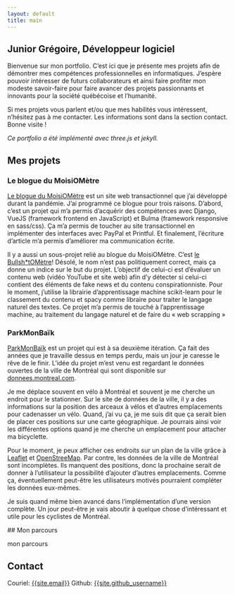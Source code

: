 ```yaml
---
layout: default
title: main
---
```


<section markdown="1" id="intro">



# Junior Grégoire, Développeur logiciel

  Bienvenue sur mon portfolio. C’est ici que je présente mes projets afin de démontrer mes compétences professionnelles en informatiques. J’espère pouvoir intéresser de futurs collaborateurs et ainsi faire profiter mon modeste savoir-faire pour faire avancer des projets passionnants et innovants pour la société québécoise et l’humanité.

  Si mes projets vous parlent et/ou que mes habilités vous intéressent, n’hésitez pas à me contacter. Les informations sont dans la section contact. Bonne visite !

  *Ce portfolio a été implémenté avec three.js et jekyll.*
</section>

<section markdown="1" id="projets">

## Mes projets
### Le blogue du MoisiOMètre

[Le blogue du MoisiOMètre](https://moisiometre.xyz) est un site web transactionnel que j’ai développé durant la pandémie. J’ai programmé ce blogue pour trois raisons. D’abord, c’est un projet qui m’a permis d’acquérir des compétences avec Django, VueJS (framework frontend en JavaScript) et Bulma (framework responsive en sass/css). Ça m’a permis de toucher au site transactionnel en implémenter des interfaces avec PayPal et Printful. Et finalement, l’écriture d’article m’a permis d’améliorer ma communication écrite.

Il y a aussi un sous-projet relié au blogue du MoisiOMètre. C’est [le Bullsh*tOMètre](https://moisiometre.xyz/bullshit)! Désolé, le nom n’est pas politiquement correct, mais ça donne un indice sur le but du projet. L’objectif de celui-ci est d’évaluer un contenu web (vidéo YouTube et site web) afin d’y détecter si celui-ci contient des éléments de fake news et du contenu conspirationniste. Pour le moment, j’utilise la librairie d’apprentissage machine scikit-learn pour le classement du contenu et spacy comme libraire pour traiter le langage naturel des textes. Ce projet m’a permis de touché à l’apprentissage machine, au traitement du langage naturel et de faire du « web scrapping »

### ParkMonBaïk

[ParkMonBaïk](https://parkmonbaik.xyz) est un projet qui est à sa deuxième itération. Ça fait des années que je travaille dessus en temps perdu, mais un jour je caresse le rêve de le finir. L’idée du projet m’est venu est regardant le données ouvertes de la ville de Montréal qui sont disponible sur [donnees.montreal.com](https://donnees.montreal.ca/).

Je me déplace souvent en vélo à Montréal et souvent je me cherche un endroit pour le stationner. Sur le site de données de la ville, il y a des informations sur la position des arceaux à vélos et d’autres emplacements pour cadenasser un vélo. Quand, j’ai vu ça, je me suis dit que ça serait bien de placer ces positions sur une carte géographique. Je pourrais ainsi voir les différentes options quand je me cherche un emplacement pour attacher ma bicyclette.

Pour le moment, je peux afficher ces endroits sur un plan de la ville grâce à [Leaflet](https://leafletjs.com/) et [OpenStreeMap](https://www.openstreetmap.org/). Par contre, les données de la ville de Montréal sont  incomplètes. Ils manquent des positions, donc la prochaine serait de donner à l’utilisateur la possibilité d’ajouter d’autres emplacements. Comme ça, éventuellement peut-être les utilisateurs motivés pourraient compléter les données eux-mêmes.

Je suis quand même bien avancé dans l’implémentation d’une version complète. Un jour peut-être je vais aboutir à quelque chose d’intéressant et utile pour les cyclistes de Montréal.

</section>

<section markdown="1" id="parcours">
## Mon parcours

  mon parcours

</section>

<section markdown="0" id="contact">
  <h2>Contact</h2>

  <div class="contacts">
    <span>Couriel: <a href="mailto:{{site.email}}">{{site.email}}</a></span>
    <span>Github: <a href="https://github.com/{{site.github_username}}">{{site.github_username}}</a></span>
  </div>
</section>
